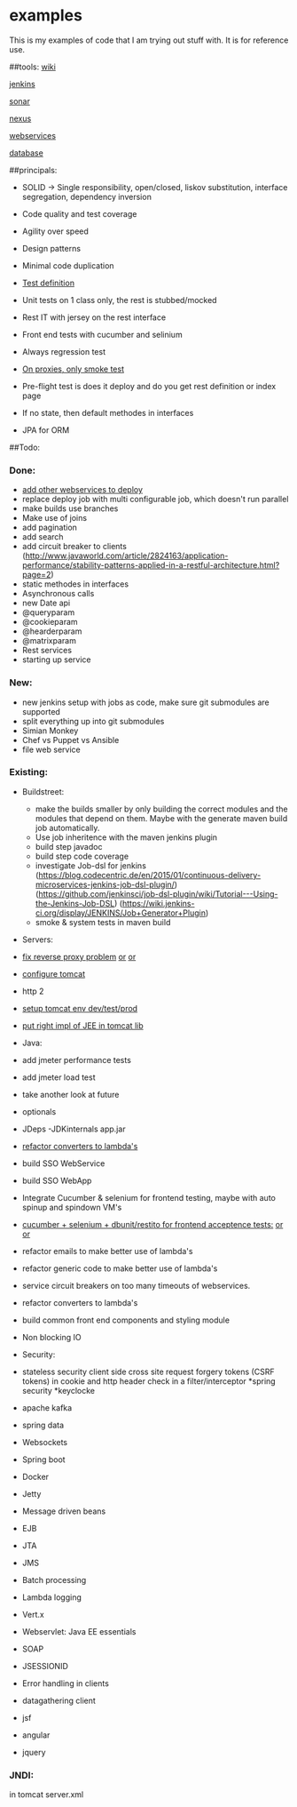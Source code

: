 # examples
This is my examples of code that I am trying out stuff with. It is for reference use.

##tools:
[wiki](http://192.168.1.105/mediawiki)   

[jenkins](http://192.168.1.108:8080)

[sonar](http://192.168.1.108:9000)

[nexus](http://192.168.1.108:8081)

[webservices](http://192.168.1.110)

[database](http://192.168.1.109)


##principals:
* SOLID -> Single responsibility, open/closed, liskov substitution, interface segregation, dependency inversion
* Code quality and test coverage 
* Agility over speed
* Design patterns
* Minimal code duplication
* [Test definition](http://stackoverflow.com/questions/520064/what-is-unit-test-integration-test-smoke-test-regression-test)
* Unit tests on 1 class only, the rest is stubbed/mocked
* Rest IT with jersey on the rest interface
* Front end tests with cucumber and selinium
* Always regression test
* [On proxies, only smoke test](https://github.com/mkotsur/restito)
* Pre-flight test is does it deploy and do you get rest definition or index page

* If no state, then default methodes in interfaces
* JPA for ORM

##Todo:

### Done:
  * [add other webservices to deploy](https://codehaus-cargo.github.io/cargo/Starting+and+stopping+a+container.html)
  * replace deploy job with multi configurable job, which doesn't run parallel
  * make builds use branches
  * Make use of joins
  * add pagination
  * add search
  * add circuit breaker to clients (http://www.javaworld.com/article/2824163/application-performance/stability-patterns-applied-in-a-restful-architecture.html?page=2)
  * static methodes in interfaces
  * Asynchronous calls 
  * new Date api 
  * @queryparam
  * @cookieparam
  * @hearderparam
  * @matrixparam
  * Rest services
  * starting up service
 
### New:
* new jenkins setup with jobs as code, make sure git submodules are supported
* split everything up into git submodules
* Simian Monkey
* Chef vs Puppet vs Ansible
* file web service

### Existing:
* Buildstreet:
  * make the builds smaller by only building the correct modules and the modules that depend on them. Maybe with the generate maven build job automatically.
  * Use job inheritence with the maven jenkins plugin
  * build step javadoc
  * build step code coverage
  * investigate Job-dsl for jenkins (https://blog.codecentric.de/en/2015/01/continuous-delivery-microservices-jenkins-job-dsl-plugin/) (https://github.com/jenkinsci/job-dsl-plugin/wiki/Tutorial---Using-the-Jenkins-Job-DSL)
  (https://wiki.jenkins-ci.org/display/JENKINS/Job+Generator+Plugin)
  * smoke & system tests in maven build 

* Servers:

 * [fix reverse proxy problem](http://httpd.apache.org/docs/2.2/mod/mod_proxy.html) [or](https://groups.google.com/forum/#!searchin/jenkinsci-users/proxy/jenkinsci-users/jcllTOoD684/fDQQZ6WpwNwJ) [or](http://jenkins-ci.361315.n4.nabble.com/Apache-reverse-proxy-to-Jenkins-servlet-on-port-8080-td3444546.html)
 * [configure tomcat](http://www.jsf2.com/using-cdi-and-jsf-2.2-faces-flow-in-tomcat/#steps)
 * http 2
 * [setup tomcat env dev/test/prod](https://www.voxxed.com/blog/2015/10/multiple-tomcat-instances/)
 * [put right impl of JEE in tomcat lib](http://arjan-tijms.omnifaces.org/2014/05/implementation-components-used-by.html)

* Java:

 * add jmeter performance tests
 * add jmeter load test
 * take another look at future
 * optionals
 * JDeps -JDKinternals app.jar
 * [refactor converters to lambda's](http://www.petrikainulainen.net/programming/maven/integration-testing-with-maven/)
 * build SSO WebService
 * build SSO WebApp
 * Integrate Cucumber & selenium for frontend testing, maybe with auto spinup and spindown VM's
 * [cucumber + selenium + dbunit/restito for frontend acceptence tests:](http://stackoverflow.com/questions/18164579/how-do-i-specify-a-separate-maven-goal-for-running-cucumber-acceptance-tests) [or](http://stackoverflow.com/questions/22462181/how-do-i-run-a-selenium-test-using-maven-from-the-command-line) [or](https://code.google.com/p/selenium/wiki/GettingStarted)
 * refactor emails to make better use of lambda's
 * refactor generic code to make better use of lambda's
 * service circuit breakers on too many timeouts of webservices. 
 * refactor converters to lambda's
 * build common front end components and styling module
 * Non blocking IO
 * Security:
  * stateless security client side cross site request forgery tokens (CSRF tokens) in cookie and http header check in a filter/interceptor
  *spring security
  *keyclocke
 * apache kafka
 * spring data
 * Websockets
 * Spring boot
 * Docker
 * Jetty
 * Message driven beans
 * EJB
 * JTA
 * JMS
 * Batch processing
 * Lambda logging
 * Vert.x
 * Webservlet: Java EE essentials
 * SOAP
 * JSESSIONID
 * Error handling in clients
 * datagathering client
 * jsf
 * angular
 * jquery
 
 
 ### JNDI:
 in tomcat server.xml
 <Context docBase="user-service"
                    path="/user-service" reloadable="true"
                    source="org.eclipse.jst.jee.server:reporting-service">
                    <Environment name="configurationPath"
                        value="/opt/apps/config/user-service/server.properties"
                        type="java.lang.String" />
                </Context>
